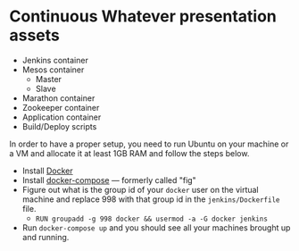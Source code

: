 # Continuous Whatever presentation assets

* Jenkins container
* Mesos container
  + Master
  + Slave
* Marathon container
* Zookeeper container
* Application container
* Build/Deploy scripts

In order to have a proper setup, you need to run Ubuntu on your machine or a VM and allocate it at least 1GB RAM and follow the steps below.
* Install [Docker](https://docs.docker.com/installation/)
* Install [docker-compose](https://docs.docker.com/compose/) &mdash; formerly called "fig"
* Figure out what is the group id of your `docker` user on the virtual machine and replace 998 with that group id in the `jenkins/Dockerfile` file. 
  + `RUN groupadd -g 998 docker && usermod -a -G docker jenkins`
* Run `docker-compose up` and you should see all your machines brought up and running.
